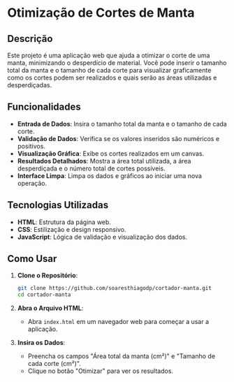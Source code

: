# Otimização de Cortes de Manta

## Descrição

Este projeto é uma aplicação web que ajuda a otimizar o corte de uma manta, minimizando o desperdício de material. Você pode inserir o tamanho total da manta e o tamanho de cada corte para visualizar graficamente como os cortes podem ser realizados e quais serão as áreas utilizadas e desperdiçadas.

## Funcionalidades

- **Entrada de Dados**: Insira o tamanho total da manta e o tamanho de cada corte.
- **Validação de Dados**: Verifica se os valores inseridos são numéricos e positivos.
- **Visualização Gráfica**: Exibe os cortes realizados em um canvas.
- **Resultados Detalhados**: Mostra a área total utilizada, a área desperdiçada e o número total de cortes possíveis.
- **Interface Limpa**: Limpa os dados e gráficos ao iniciar uma nova operação.

## Tecnologias Utilizadas

- **HTML**: Estrutura da página web.
- **CSS**: Estilização e design responsivo.
- **JavaScript**: Lógica de validação e visualização dos dados.

## Como Usar

1. **Clone o Repositório**:
    ```bash
    git clone https://github.com/soaresthiagodp/cortador-manta.git
    cd cortador-manta
    ```

2. **Abra o Arquivo HTML**:
    - Abra `index.html` em um navegador web para começar a usar a aplicação.

3. **Insira os Dados**:
    - Preencha os campos "Área total da manta (cm²)" e "Tamanho de cada corte (cm²)".
    - Clique no botão "Otimizar" para ver os resultados.